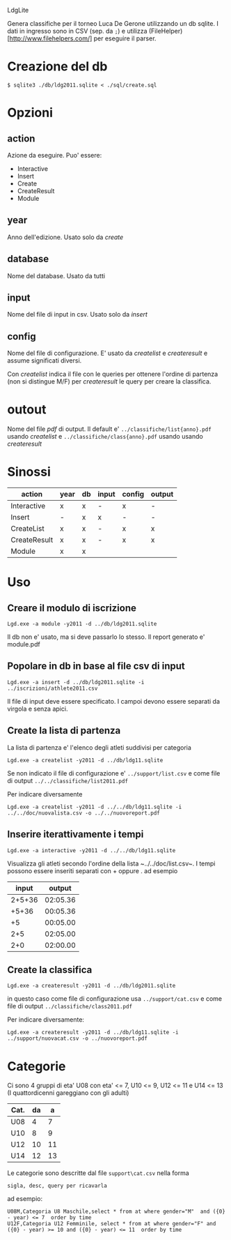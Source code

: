 LdgLite

Genera classifiche per il torneo Luca De Gerone utilizzando un db sqlite.
I dati in ingresso sono in CSV (sep. da `;`) e utilizza (FileHelper)[http://www.filehelpers.com/] per
eseguire il parser.

# Creazione del db

```
$ sqlite3 ./db/ldg2011.sqlite < ./sql/create.sql
```

# Opzioni
## action
Azione da eseguire. Puo' essere:
* Interactive
* Insert
* Create
* CreateResult
* Module


## year
Anno dell'edizione. Usato solo da _create_

## database
Nome del database. Usato da tutti

## input
Nome del file di input in csv. Usato solo da _insert_

## config
Nome del file di configurazione. E' usato da _createlist_ e _createresult_ e
assume significati diversi. 

Con _createlist_ indica il file con le queries per
ottenere l'ordine di partenza (non si distingue M/F) per _createresult_ le
query per creare la classifica.

# outout
Nome del file _pdf_ di output. Il default e' `../classifiche/list{anno}.pdf`
usando _createlist_ e `../classifiche/class{anno}.pdf` usando usando
_createresult_ 

# Sinossi

| action       | year | db    | input | config | output |
| ------------ | ---- | ----- | ----- | ------ | ------ |
| Interactive  | x    | x  | -     | x      | -      |
| Insert       | -    | x  | x     | -      | -      |
| CreateList   | x    | x  | -     | x      | x      |
| CreateResult | x    | x  | -     | x      | x      |
| Module       | x    | x  |       |        |        |


# Uso

## Creare il modulo di iscrizione

```
Lgd.exe -a module -y2011 -d ../db/ldg2011.sqlite
```

Il db non e' usato, ma si deve passarlo lo stesso. Il report generato e' module.pdf

## Popolare in db in base al file csv di input
```
Lgd.exe -a insert -d ../db/ldg2011.sqlite -i ../iscrizioni/athlete2011.csv
```

Il file di input deve essere specificato. I campoi devono essere separati da
virgola e senza apici.


## Create la lista di partenza
La lista di partenza e' l'elenco degli atleti suddivisi per categoria
 
```
Lgd.exe -a createlist -y2011 -d ../db/ldg11.sqlite
```

Se non indicato il file di configurazione e' `../support/list.csv` e come
file di output `../../classifiche/list2011.pdf`

Per indicare diversamente
```
Lgd.exe -a createlist -y2011 -d ../../db/ldg11.sqlite -i ../../doc/nuovalista.csv -o ../../nuovoreport.pdf
```

## Inserire iterattivamente i tempi  
```
Lgd.exe -a interactive -y2011 -d ../../db/ldg11.sqlite
```

Visualizza gli atleti secondo l'ordine della lista ~../../doc/list.csv~. 
I tempi possono essere inseriti separati con + oppure . ad esempio

input   | output 
------- | ---------
 2+5+36 | 02:05.36
  +5+36 | 00:05.36
     +5 | 00:05.00
    2+5 | 02:05.00   
    2+0 | 02:00.00   


## Create la classifica

``` 
Lgd.exe -a createresult -y2011 -d ../db/ldg2011.sqlite
```

in questo caso come file di configurazione usa `../support/cat.csv` e come
file di output `../classifiche/class2011.pdf`

Per indicare diversamente:

```
Lgd.exe -a createresult -y2011 -d ../db/ldg11.sqlite -i ../support/nuovacat.csv -o ../nuovoreport.pdf
```

# Categorie
Ci sono 4 gruppi di eta' U08 con eta' <= 7, U10 <= 9, U12 <= 11 e U14 <=
13 (I quattordicenni gareggiano con gli adulti)

| Cat. | da  |  a |
| ---- | --- | --- |
| U08  |  4 |  7 |
| U10  |  8 |  9 |
| U12  | 10 | 11 |
| U14  | 12 | 13 |

Le categorie sono descritte dal file `support\cat.csv` nella forma
```
sigla, desc, query per ricavarla
```

ad esempio:

```
U08M,Categoria U8 Maschile,select * from at where gender="M"  and ({0} - year) <= 7  order by time
U12F,Categoria U12 Femminile, select * from at where gender="F" and ({0} - year) >= 10 and ({0} - year) <= 11  order by time
```
